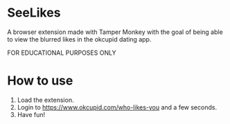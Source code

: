 # SeeLikes
A browser extension made with Tamper Monkey with the goal of being able to view the blurred likes in the okcupid dating app.

FOR EDUCATIONAL PURPOSES ONLY

# How to use
1. Load the extension.
2. Login to https://www.okcupid.com/who-likes-you and a few seconds.
3. Have fun!
